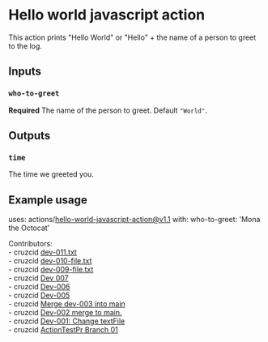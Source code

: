 # Hello world javascript action

This action prints "Hello World" or "Hello" + the name of a person to greet to the log.

## Inputs

### `who-to-greet`

**Required** The name of the person to greet. Default `"World"`.

## Outputs

### `time`

The time we greeted you.

## Example usage

uses: actions/hello-world-javascript-action@v1.1
with:
  who-to-greet: 'Mona the Octocat'

 Contributors:
<br/> - cruzcid <a HREF='https://github.com/cruzcid/hello-world-javascript-action/pull/14'>dev-011.txt</a><br/> - cruzcid <a HREF='https://github.com/cruzcid/hello-world-javascript-action/pull/13'>dev-010-file.txt</a><br/> - cruzcid <a HREF='https://github.com/cruzcid/hello-world-javascript-action/pull/12'>dev-009-file.txt</a><br/> - cruzcid <a HREF='https://github.com/cruzcid/hello-world-javascript-action/pull/11'>Dev 007</a><br/> - cruzcid <a HREF='https://github.com/cruzcid/hello-world-javascript-action/pull/10'>Dev-006</a><br/> - cruzcid <a HREF='https://github.com/cruzcid/hello-world-javascript-action/pull/9'>Dev-005</a><br/> - cruzcid <a HREF='https://github.com/cruzcid/hello-world-javascript-action/pull/7'>Merge dev-003 into main</a><br/> - cruzcid <a HREF='https://github.com/cruzcid/hello-world-javascript-action/pull/6'>Dev-002 merge to main.</a><br/> - cruzcid <a HREF='https://github.com/cruzcid/hello-world-javascript-action/pull/5'>Dev-001: Change textFile</a><br/> - cruzcid <a HREF='https://github.com/cruzcid/hello-world-javascript-action/pull/3'>ActionTestPr Branch 01</a>